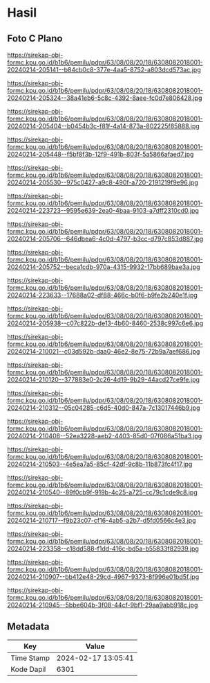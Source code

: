 # Hasil

## Foto C Plano

https://sirekap-obj-formc.kpu.go.id/b1b6/pemilu/pdpr/63/08/08/20/18/6308082018001-20240214-205141--b84cb0c8-377e-4aa5-8752-a803dcd573ac.jpg

https://sirekap-obj-formc.kpu.go.id/b1b6/pemilu/pdpr/63/08/08/20/18/6308082018001-20240214-205324--38a41eb6-5c8c-4392-8aee-fc0d7e806428.jpg

https://sirekap-obj-formc.kpu.go.id/b1b6/pemilu/pdpr/63/08/08/20/18/6308082018001-20240214-205404--b0454b3c-f81f-4a14-873a-802225f85888.jpg

https://sirekap-obj-formc.kpu.go.id/b1b6/pemilu/pdpr/63/08/08/20/18/6308082018001-20240214-205448--f5bf8f3b-12f9-491b-803f-5a5866afaed7.jpg

https://sirekap-obj-formc.kpu.go.id/b1b6/pemilu/pdpr/63/08/08/20/18/6308082018001-20240214-205530--975c0427-a9c8-490f-a720-2191219f9e96.jpg

https://sirekap-obj-formc.kpu.go.id/b1b6/pemilu/pdpr/63/08/08/20/18/6308082018001-20240214-223723--9595e639-2ea0-4baa-9103-a7dff2310cd0.jpg

https://sirekap-obj-formc.kpu.go.id/b1b6/pemilu/pdpr/63/08/08/20/18/6308082018001-20240214-205706--646dbea6-4c0d-4797-b3cc-d797c853d887.jpg

https://sirekap-obj-formc.kpu.go.id/b1b6/pemilu/pdpr/63/08/08/20/18/6308082018001-20240214-205752--beca1cdb-970a-4315-9932-17bb689bae3a.jpg

https://sirekap-obj-formc.kpu.go.id/b1b6/pemilu/pdpr/63/08/08/20/18/6308082018001-20240214-223633--17688a02-df88-466c-b0f6-b9fe2b240e1f.jpg

https://sirekap-obj-formc.kpu.go.id/b1b6/pemilu/pdpr/63/08/08/20/18/6308082018001-20240214-205938--c07c822b-de13-4b60-8460-2538c997c6e6.jpg

https://sirekap-obj-formc.kpu.go.id/b1b6/pemilu/pdpr/63/08/08/20/18/6308082018001-20240214-210021--c03d592b-daa0-46e2-8e75-72b9a7aef686.jpg

https://sirekap-obj-formc.kpu.go.id/b1b6/pemilu/pdpr/63/08/08/20/18/6308082018001-20240214-210120--377883e0-2c26-4d19-9b29-44acd27ce9fe.jpg

https://sirekap-obj-formc.kpu.go.id/b1b6/pemilu/pdpr/63/08/08/20/18/6308082018001-20240214-210312--05c04285-c6d5-40d0-847a-7c13017446b9.jpg

https://sirekap-obj-formc.kpu.go.id/b1b6/pemilu/pdpr/63/08/08/20/18/6308082018001-20240214-210408--52ea3228-aeb2-4403-85d0-07f086a51ba3.jpg

https://sirekap-obj-formc.kpu.go.id/b1b6/pemilu/pdpr/63/08/08/20/18/6308082018001-20240214-210503--4e5ea7a5-85cf-42df-9c8b-11b873fc4f17.jpg

https://sirekap-obj-formc.kpu.go.id/b1b6/pemilu/pdpr/63/08/08/20/18/6308082018001-20240214-210540--89f0cb9f-919b-4c25-a725-cc79c1cde9c8.jpg

https://sirekap-obj-formc.kpu.go.id/b1b6/pemilu/pdpr/63/08/08/20/18/6308082018001-20240214-210717--f9b23c07-cf16-4ab5-a2b7-d5fd0566c4e3.jpg

https://sirekap-obj-formc.kpu.go.id/b1b6/pemilu/pdpr/63/08/08/20/18/6308082018001-20240214-223358--c18dd588-f1dd-416c-bd5a-b55833f82939.jpg

https://sirekap-obj-formc.kpu.go.id/b1b6/pemilu/pdpr/63/08/08/20/18/6308082018001-20240214-210907--bb412e48-29cd-4967-9373-8f996e01bd5f.jpg

https://sirekap-obj-formc.kpu.go.id/b1b6/pemilu/pdpr/63/08/08/20/18/6308082018001-20240214-210945--5bbe604b-3f08-44cf-9bf1-29aa9abb918c.jpg


## Metadata

| Key        | Value               |
| ---------- | ------------------- |
| Time Stamp | 2024-02-17 13:05:41 |
| Kode Dapil | 6301                |



